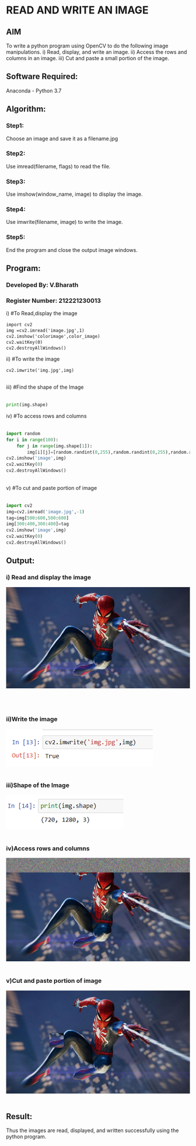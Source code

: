 # READ AND WRITE AN IMAGE
## AIM
To write a python program using OpenCV to do the following image manipulations.
i) Read, display, and write an image.
ii) Access the rows and columns in an image.
iii) Cut and paste a small portion of the image.

## Software Required:
Anaconda - Python 3.7
## Algorithm:
### Step1:
Choose an image and save it as a filename.jpg
### Step2:
Use imread(filename, flags) to read the file.
### Step3:
Use imshow(window_name, image) to display the image.
### Step4:
Use imwrite(filename, image) to write the image.
### Step5:
End the program and close the output image windows.
## Program:
### Developed By: V.Bharath
### Register Number: 212221230013

i) #To Read,display the image
```
import cv2
img =cv2.imread('image.jpg',1)
cv2.imshow('colorimage',color_image)
cv2.waitKey(0)
cv2.destroyAllWindows()

```
ii) #To write the image
```
cv2.imwrite('img.jpg',img)


```
iii) #Find the shape of the Image
```python 3

print(img.shape)


```
iv) #To access rows and columns
```python 3

import random
for i in range(100):
    for j in range(img.shape[1]):
        img[i][j]=[random.randint(0,255),random.randint(0,255),random.randint(0,255)]
cv2.imshow('image',img)
cv2.waitKey(0)
cv2.destroyAllWindows()



```
v) #To cut and paste portion of image

```python 3

import cv2
img=cv2.imread('image.jpg',-1)
tag=img[500:600,500:600]
img[300:400,300:400]=tag
cv2.imshow('image',img)
cv2.waitKey(0)
cv2.destroyAllWindows()

```

## Output:

### i) Read and display the image
![output](op1.png)

<br>

<br>

### ii)Write the image
![output](op2.png)
<br>
<br>

### iii)Shape of the Image
![output](op3.png)
<br>
<br>

### iv)Access rows and columns

![output](op4.png)
<br>
<br>

### v)Cut and paste portion of image

![output](op5.png)
<br>
<br>

## Result:
Thus the images are read, displayed, and written successfully using the python program.


